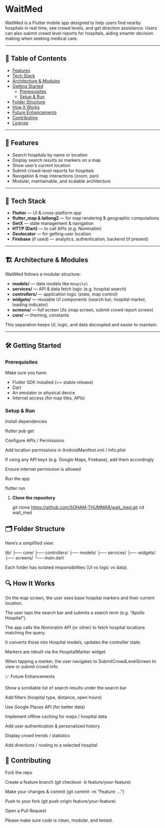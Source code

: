 # WaitMed

WaitMed is a Flutter mobile app designed to help users find nearby hospitals in real time, see crowd levels, and get direction assistance. Users can also submit crowd level reports for hospitals, aiding smarter decision making when seeking medical care.

---

## 📌 Table of Contents

- [Features](#features)  
- [Tech Stack](#tech-stack)  
- [Architecture & Modules](#architecture--modules)  
- [Getting Started](#getting-started)  
  - [Prerequisites](#prerequisites)  
  - [Setup & Run](#setup--run)  
- [Folder Structure](#folder-structure)  
- [How It Works](#how-it-works)  
- [Future Enhancements](#future-enhancements)  
- [Contributing](#contributing)  
- [License](#license)  

---

## 🚀 Features

- Search hospitals by name or location  
- Display search results as markers on a map  
- Show user’s current location  
- Submit crowd-level reports for hospitals  
- Navigation & map interactions (zoom, pan)  
- Modular, maintainable, and scalable architecture  

---

## 🧰 Tech Stack

- **Flutter** — UI & cross-platform app  
- **flutter_map & latlong2** — for map rendering & geographic computations  
- **GetX** — state management & navigation  
- **HTTP (Dart)** — to call APIs (e.g. Nominatim)  
- **Geolocator** — for getting user location  
- **Firebase** (if used) — analytics, authentication, backend (if present)  

---

## 🏗 Architecture & Modules

WaitMed follows a modular structure:

- **models/** — data models like `Hospital`  
- **services/** — API & data fetch logic (e.g. hospital search)  
- **controllers/** — application logic (state, map control)  
- **widgets/** — reusable UI components (search bar, hospital marker, loading indicator)  
- **screens/** — full screen UIs (map screen, submit crowd report screen)  
- **core/** — theming, constants  

This separation keeps UI, logic, and data decoupled and easier to maintain.

---

## 🛠 Getting Started

### Prerequisites

Make sure you have:

- Flutter SDK installed (>= stable release)  
- Dart  
- An emulator or physical device  
- Internet access (for map tiles, APIs)  

### Setup & Run

Install dependencies

flutter pub get


Configure APIs / Permissions

Add location permissions in AndroidManifest.xml / Info.plist

If using any API keys (e.g. Google Maps, Firebase), add them accordingly

Ensure internet permission is allowed

Run the app

flutter run

1. **Clone the repository**

   git clone https://github.com/SOHAM-THUMMAR/wait_med.git
   cd wait_med

## 🗂 Folder Structure

Here’s a simplified view:

lib/
├── core/
├── controllers/
├── models/
├── services/
├── widgets/
├── screens/
└── main.dart


Each folder has isolated responsibilities (UI vs logic vs data).

## 🔍 How It Works

On the map screen, the user sees base hospital markers and their current location.

The user taps the search bar and submits a search term (e.g. “Apollo Hospital”).

The app calls the Nominatim API (or other) to fetch hospital locations matching the query.

It converts those into Hospital models, updates the controller state.

Markers are rebuilt via the HospitalMarker widget.

When tapping a marker, the user navigates to SubmitCrowdLevelScreen to view or submit crowd info.

📈 Future Enhancements

Show a scrollable list of search results under the search bar

Add filters (hospital type, distance, open hours)

Use Google Places API (for better data)

Implement offline caching for maps / hospital data

Add user authentication & personalized history

Display crowd trends / statistics

Add directions / routing to a selected hospital

## 👥 Contributing

Fork the repo

Create a feature branch (git checkout -b feature/your-feature)

Make your changes & commit (git commit -m "Feature: …")

Push to your fork (git push origin feature/your-feature)

Open a Pull Request

Please make sure code is clean, modular, and tested.
